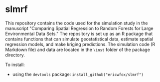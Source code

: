 # slmrf

This repository contains the code used for the simulation study in the manuscript "Comparing Spatial Regression to Random Forests for Large Environmental Data Sets."  The repository is set up as an R package that contains functions that can simulate geostatistical data, estimate spatial regression models, and make kriging predictions.  The simulation code (R Markdown file) and data are located in the `\inst` folder of the package directory.

To install:

* using the `devtools` package: `install_github("ericwfox/slmrf")`
